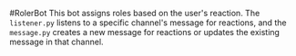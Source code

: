 #RolerBot
This bot assigns roles based on the user's reaction. The `listener.py` listens to a specific channel's message for reactions, and the `message.py` creates a new message for reactions or updates the existing message in that channel.

